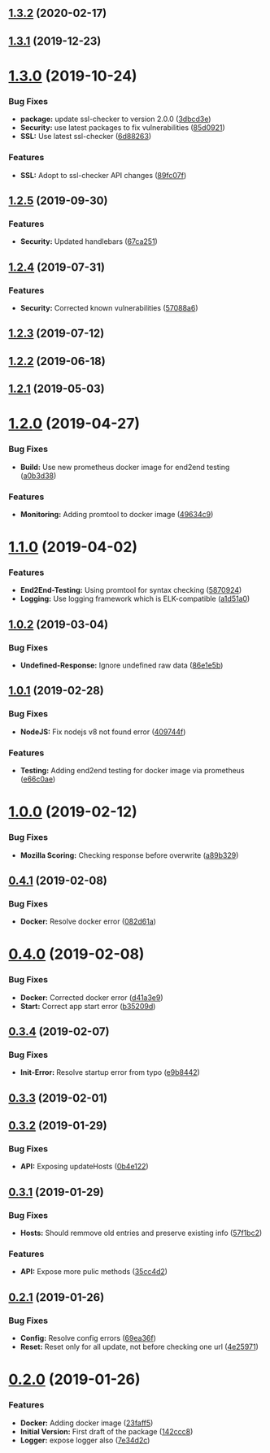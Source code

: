 ## [1.3.2](https://github.com/toolisticon/ssl-hostinfo-prometheus-exporter/compare/v1.3.1...v1.3.2) (2020-02-17)



## [1.3.1](https://github.com/toolisticon/ssl-hostinfo-prometheus-exporter/compare/v1.3.0...v1.3.1) (2019-12-23)



# [1.3.0](https://github.com/toolisticon/ssl-hostinfo-prometheus-exporter/compare/v1.2.5...v1.3.0) (2019-10-24)


### Bug Fixes

* **package:** update ssl-checker to version 2.0.0 ([3dbcd3e](https://github.com/toolisticon/ssl-hostinfo-prometheus-exporter/commit/3dbcd3ea63f2068b745539ac110878fbd0ae0a23))
* **Security:** use latest packages to fix vulnerabilities ([85d0921](https://github.com/toolisticon/ssl-hostinfo-prometheus-exporter/commit/85d09213522189005cd3cc1d93bd258570fb457c))
* **SSL:** Use latest ssl-checker ([6d88263](https://github.com/toolisticon/ssl-hostinfo-prometheus-exporter/commit/6d88263245bfd8297c833a0aaa322cd6f96e9488))


### Features

* **SSL:** Adopt to ssl-checker API changes ([89fc07f](https://github.com/toolisticon/ssl-hostinfo-prometheus-exporter/commit/89fc07fa683262e2222565a8fb2e3b25eac15948))



## [1.2.5](https://github.com/toolisticon/ssl-hostinfo-prometheus-exporter/compare/v1.2.4...v1.2.5) (2019-09-30)


### Features

* **Security:** Updated handlebars ([67ca251](https://github.com/toolisticon/ssl-hostinfo-prometheus-exporter/commit/67ca2511bc585e194093ab152049526b0549240d))



## [1.2.4](https://github.com/toolisticon/ssl-hostinfo-prometheus-exporter/compare/v1.2.3...v1.2.4) (2019-07-31)


### Features

* **Security:** Corrected known vulnerabilities ([57088a6](https://github.com/toolisticon/ssl-hostinfo-prometheus-exporter/commit/57088a65e5f7d6e2e92e46886e84406ae2b0f3e3))



## [1.2.3](https://github.com/toolisticon/ssl-hostinfo-prometheus-exporter/compare/v1.2.2...v1.2.3) (2019-07-12)



## [1.2.2](https://github.com/toolisticon/ssl-hostinfo-prometheus-exporter/compare/v1.2.1...v1.2.2) (2019-06-18)



## [1.2.1](https://github.com/toolisticon/ssl-hostinfo-prometheus-exporter/compare/v1.2.0...v1.2.1) (2019-05-03)



# [1.2.0](https://github.com/toolisticon/ssl-hostinfo-prometheus-exporter/compare/v1.1.0...v1.2.0) (2019-04-27)


### Bug Fixes

* **Build:** Use new prometheus docker image for end2end testing ([a0b3d38](https://github.com/toolisticon/ssl-hostinfo-prometheus-exporter/commit/a0b3d380c119b0e292dcc83aaa07329e56d8013e))


### Features

* **Monitoring:** Adding promtool to docker image ([49634c9](https://github.com/toolisticon/ssl-hostinfo-prometheus-exporter/commit/49634c9ab5629085b26573d0c4af024db7ba3024))



# [1.1.0](https://github.com/toolisticon/ssl-hostinfo-prometheus-exporter/compare/v1.0.2...v1.1.0) (2019-04-02)


### Features

* **End2End-Testing:** Using promtool for syntax checking ([5870924](https://github.com/toolisticon/ssl-hostinfo-prometheus-exporter/commit/58709242a4a7a4b43028b87ce2cbf763cc60f79a))
* **Logging:** Use logging framework which is ELK-compatible ([a1d51a0](https://github.com/toolisticon/ssl-hostinfo-prometheus-exporter/commit/a1d51a0f921f0e63352cc8ab56904a3f84d2063f))



## [1.0.2](https://github.com/toolisticon/ssl-hostinfo-prometheus-exporter/compare/v1.0.1...v1.0.2) (2019-03-04)


### Bug Fixes

* **Undefined-Response:** Ignore undefined raw data ([86e1e5b](https://github.com/toolisticon/ssl-hostinfo-prometheus-exporter/commit/86e1e5b0374237637092e9e90fd8ab405ebcbaa4))



## [1.0.1](https://github.com/toolisticon/ssl-hostinfo-prometheus-exporter/compare/v1.0.0...v1.0.1) (2019-02-28)


### Bug Fixes

* **NodeJS:** Fix nodejs v8 not found error ([409744f](https://github.com/toolisticon/ssl-hostinfo-prometheus-exporter/commit/409744fe74057e1d588ad16b5c04b399d250d034))


### Features

* **Testing:** Adding end2end testing for docker image via prometheus ([e66c0ae](https://github.com/toolisticon/ssl-hostinfo-prometheus-exporter/commit/e66c0ae40b029c0df312791fe744c7b3ce25f271))



# [1.0.0](https://github.com/toolisticon/ssl-hostinfo-prometheus-exporter/compare/v0.4.1...v1.0.0) (2019-02-12)


### Bug Fixes

* **Mozilla Scoring:** Checking response before overwrite ([a89b329](https://github.com/toolisticon/ssl-hostinfo-prometheus-exporter/commit/a89b329b49f622e8adb31c2ab8f7070968dd8a4d))



## [0.4.1](https://github.com/toolisticon/ssl-hostinfo-prometheus-exporter/compare/v0.4.0...v0.4.1) (2019-02-08)


### Bug Fixes

* **Docker:** Resolve docker error ([082d61a](https://github.com/toolisticon/ssl-hostinfo-prometheus-exporter/commit/082d61a38892463c3fe2b68c1acbe5d5a510613b))



# [0.4.0](https://github.com/toolisticon/ssl-hostinfo-prometheus-exporter/compare/v0.3.4...v0.4.0) (2019-02-08)


### Bug Fixes

* **Docker:** Corrected docker error ([d41a3e9](https://github.com/toolisticon/ssl-hostinfo-prometheus-exporter/commit/d41a3e91aad8427f66ff3ede92e30a66e41b4589))
* **Start:** Correct app start error ([b35209d](https://github.com/toolisticon/ssl-hostinfo-prometheus-exporter/commit/b35209d7f17c361586b2ab57a099636e4fb7c960))



## [0.3.4](https://github.com/toolisticon/ssl-hostinfo-prometheus-exporter/compare/v0.3.3...v0.3.4) (2019-02-07)


### Bug Fixes

* **Init-Error:** Resolve startup error from typo ([e9b8442](https://github.com/toolisticon/ssl-hostinfo-prometheus-exporter/commit/e9b84429c39119464fc0a522ce61b13eccfc7b47))



## [0.3.3](https://github.com/toolisticon/ssl-hostinfo-prometheus-exporter/compare/v0.3.2...v0.3.3) (2019-02-01)



## [0.3.2](https://github.com/toolisticon/ssl-hostinfo-prometheus-exporter/compare/v0.3.1...v0.3.2) (2019-01-29)


### Bug Fixes

* **API:** Exposing updateHosts ([0b4e122](https://github.com/toolisticon/ssl-hostinfo-prometheus-exporter/commit/0b4e122657543e1f4896413c75bface195c4f5a7))



## [0.3.1](https://github.com/toolisticon/ssl-hostinfo-prometheus-exporter/compare/v0.2.1...v0.3.1) (2019-01-29)


### Bug Fixes

* **Hosts:** Should remmove old entries and preserve existing info ([57f1bc2](https://github.com/toolisticon/ssl-hostinfo-prometheus-exporter/commit/57f1bc25b0ec5415f91feabadc6848aff2803436))


### Features

* **API:** Expose more pulic methods ([35cc4d2](https://github.com/toolisticon/ssl-hostinfo-prometheus-exporter/commit/35cc4d2f241d6ffeb2a2c9496ceb5ec2bb1eab55))



## [0.2.1](https://github.com/toolisticon/ssl-hostinfo-prometheus-exporter/compare/v0.2.0...v0.2.1) (2019-01-26)


### Bug Fixes

* **Config:** Resolve config errors ([69ea36f](https://github.com/toolisticon/ssl-hostinfo-prometheus-exporter/commit/69ea36fa0ebefedf32001710da353903ae897730))
* **Reset:** Reset only for all update, not before checking one url ([4e25971](https://github.com/toolisticon/ssl-hostinfo-prometheus-exporter/commit/4e259719007cd8911702dafb8ff4c221c2515034))



# [0.2.0](https://github.com/toolisticon/ssl-hostinfo-prometheus-exporter/compare/142ccc8d62cda0fc4bb3d8e34a7db879a439882a...v0.2.0) (2019-01-26)


### Features

* **Docker:** Adding docker image ([23faff5](https://github.com/toolisticon/ssl-hostinfo-prometheus-exporter/commit/23faff5a7ffc43c4bed9c5d243d1b177cdb67bc3))
* **Initial Version:** First draft of the package ([142ccc8](https://github.com/toolisticon/ssl-hostinfo-prometheus-exporter/commit/142ccc8d62cda0fc4bb3d8e34a7db879a439882a))
* **Logger:** expose logger also ([7e34d2c](https://github.com/toolisticon/ssl-hostinfo-prometheus-exporter/commit/7e34d2c95402509bb402476d4b1cf4a96898301b))



